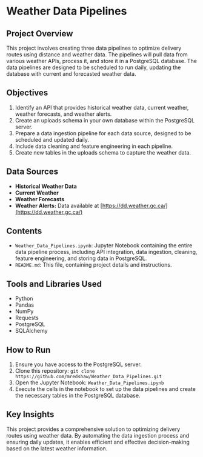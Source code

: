 # Weather Data Pipelines

## Project Overview
This project involves creating three data pipelines to optimize delivery routes using distance and weather data. The pipelines will pull data from various weather APIs, process it, and store it in a PostgreSQL database. The data pipelines are designed to be scheduled to run daily, updating the database with current and forecasted weather data.

## Objectives
1. Identify an API that provides historical weather data, current weather, weather forecasts, and weather alerts.
2. Create an uploads schema in your own database within the PostgreSQL server.
3. Prepare a data ingestion pipeline for each data source, designed to be scheduled and updated daily.
4. Include data cleaning and feature engineering in each pipeline.
5. Create new tables in the uploads schema to capture the weather data.

## Data Sources
- **Historical Weather Data**
- **Current Weather**
- **Weather Forecasts**
- **Weather Alerts:** Data available at [https://dd.weather.gc.ca/](https://dd.weather.gc.ca/)

## Contents
- `Weather_Data_Pipelines.ipynb`: Jupyter Notebook containing the entire data pipeline process, including API integration, data ingestion, cleaning, feature engineering, and storing data in PostgreSQL.
- `README.md`: This file, containing project details and instructions.

## Tools and Libraries Used
- Python
- Pandas
- NumPy
- Requests
- PostgreSQL
- SQLAlchemy

## How to Run
1. Ensure you have access to the PostgreSQL server.
2. Clone this repository: `git clone https://github.com/mredshaw/Weather_Data_Pipelines.git`
3. Open the Jupyter Notebook: `Weather_Data_Pipelines.ipynb`
4. Execute the cells in the notebook to set up the data pipelines and create the necessary tables in the PostgreSQL database.

## Key Insights
This project provides a comprehensive solution to optimizing delivery routes using weather data. By automating the data ingestion process and ensuring daily updates, it enables efficient and effective decision-making based on the latest weather information.
